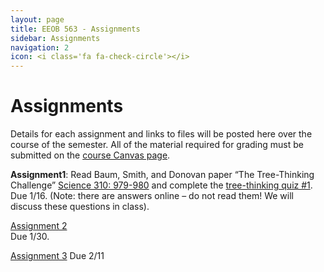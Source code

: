 ```yaml
---
layout: page
title: EEOB 563 - Assignments
sidebar: Assignments
navigation: 2
icon: <i class='fa fa-check-circle'></i> 
---
```


# Assignments

Details for each assignment and links to files will be posted here over the course of the semester.
All of the material required for grading must be submitted on the [course Canvas page](https://canvas.iastate.edu/courses/57269). 

**Assignment1**:  Read Baum, Smith, and Donovan paper “The Tree-Thinking Challenge” [Science 310: 979-980](http://science.sciencemag.org/content/310/5750/979.full.pdf) and complete the [tree-thinking quiz #1](https://isu-molphyl.github.io/EEOB563-Spring2020/assignments/assignment1.pdf). 
Due 1/16.  (Note: there are answers online – do not read them! We will discuss these questions in class).

[Assignment 2](https://isu-molphyl.github.io/EEOB563-Spring2020/assignments/assignment2.pdf)  
Due 1/30.

[Assignment 3](https://isu-molphyl.github.io/EEOB563-Spring2020/assignments/assignment3.pdf)
Due 2/11

<!--
[Assignment 4](https://isu-molphyl.github.io/EEOB563-Spring2020/assignments/assignment4.pdf)

[Assignment 5](https://isu-molphyl.github.io/EEOB563-Spring2020/assignments/assignment5.pdf)

[Assignment 6](https://isu-molphyl.github.io/EEOB563-Spring2020/assignments/assignment6.pdf)

-->
